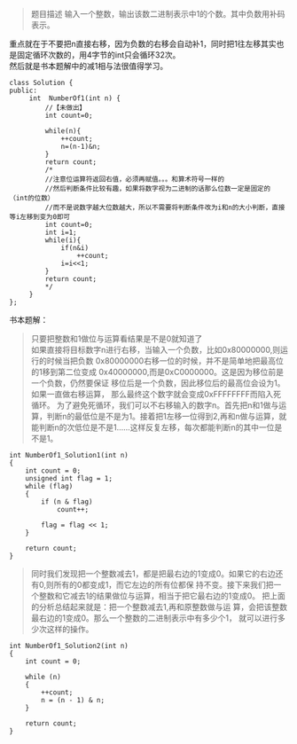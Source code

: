 > 题目描述
输入一个整数，输出该数二进制表示中1的个数。其中负数用补码表示。  

重点就在于不要把n直接右移，因为负数的右移会自动补1，同时把1往左移其实也是固定循环次数的，用4字节的int只会循环32次。  
然后就是书本题解中的减1相与法很值得学习。  
```
class Solution {
public:
     int  NumberOf1(int n) {
         //【未做出】
         int count=0;
         
         while(n){
             ++count;
             n=(n-1)&n;
         }
         return count;
         /*
         //注意位运算符返回右值，必须再赋值。。。和算术符号一样的
         //然后判断条件比较有趣，如果将数字视为二进制的话那么位数一定是固定的（int的位数）
         //而不是说数字越大位数越大，所以不需要将判断条件改为i和n的大小判断，直接等i左移到变为0即可
         int count=0;
         int i=1;
         while(i){
             if(n&i)
                 ++count;
             i=i<<1;
         }
         return count;
         */
     }
};
```

书本题解：
> 只要把整数和1做位与运算看结果是不是0就知道了  
如果直接将目标数字n进行右移，当输入一个负数，比如0x80000000,则运行的时候当把负数 0x80000000右移一位的时候，并不是简单地把最高位的1移到第二位变成 0x40000000,而是0xC0000000。这是因为移位前是一个负数，仍然要保证 移位后是一个负数，因此移位后的最高位会设为1。如果一直做右移运算， 那么最终这个数字就会变成0xFFFFFFFF而陷入死循环。
为了避免死循环，我们可以不右移输入的数字n。首先把n和1做与运算，判断n的最低位是不是为1。接着把1左移一位得到2,再和n做与运算，就能判断n的次低位是不是1……这样反复左移，每次都能判断n的其中一位是不是1。  
```
int NumberOf1_Solution1(int n)
{
    int count = 0;
    unsigned int flag = 1;
    while (flag)
    {
        if (n & flag)
            count++;

        flag = flag << 1;
    }

    return count;
}
```

> 同时我们发现把一个整数减去1，都是把最右边的1变成0。如果它的右边还有0,则所有的0都变成1，而它左边的所有位都保 持不变。接下来我们把一个整数和它减去1的结果做位与运算，相当于把它最右边的1变成0。
把上面的分析总结起来就是：把一个整数减去1,再和原整数做与运 算，会把该整数最右边的1变成0。那么一个整数的二进制表示中有多少个1， 就可以进行多少次这样的操作。  
```
int NumberOf1_Solution2(int n)
{
    int count = 0;

    while (n)
    {
        ++count;
        n = (n - 1) & n;
    }

    return count;
}
```
